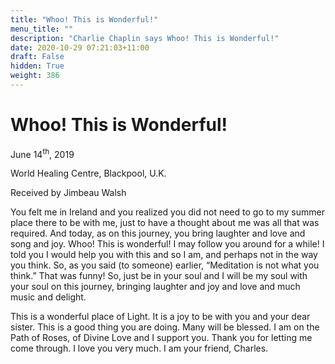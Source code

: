 ```yaml
---
title: "Whoo! This is Wonderful!"
menu_title: ""
description: "Charlie Chaplin says Whoo! This is Wonderful!"
date: 2020-10-29 07:21:03+11:00
draft: False
hidden: True
weight: 386
---
```

# Whoo! This is Wonderful!


June 14<sup>th</sup>, 2019

World Healing Centre, Blackpool, U.K.

Received by Jimbeau Walsh



You felt me in Ireland and you realized you did not need to go to my summer place there to be with me, just to have a thought about me was all that was required. And today, as on this journey, you bring laughter and love and song and joy. Whoo! This is wonderful! I may follow you around for a while! 
I told you I would help you with this and so I am, and perhaps not in the way you think. So, as you said (to someone) earlier, “Meditation is not what you think.” That was funny! So, just be in your soul and I will be my soul with your soul on this journey, bringing laughter and joy and love and much music and delight. 

This is a wonderful place of Light. It is a joy to be with you and your dear sister. This is a good thing you are doing. Many will be blessed. I am on the Path of Roses, of Divine Love and I support you. Thank you for letting me come through. I love you very much. I am your friend, Charles.